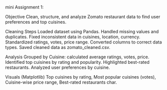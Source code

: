 mini Assignment 1:

Objective
Clean, structure, and analyze Zomato restaurant data to find user preferences and top cuisines.

Cleaning Steps
Loaded dataset using Pandas.
Handled missing values and duplicates.
Fixed inconsistent data in cuisines, location, currency.
Standardized ratings, votes, price range.
Converted columns to correct data types.
Saved cleaned data as zomato_cleaned.csv.

 Analysis
Grouped by Cuisine: calculated average ratings, votes, price.
Identified top cuisines by rating and popularity.
Highlighted best-rated restaurants.
Analyzed user preferences by cuisine.

 Visuals (Matplotlib)
Top cuisines by rating,
Most popular cuisines (votes),
Cuisine-wise price range,
Best-rated restaurants char.
